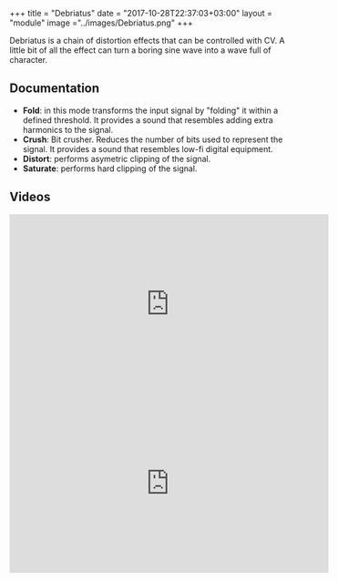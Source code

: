 +++
title = "Debriatus"
date = "2017-10-28T22:37:03+03:00"
layout = "module"
image ="../images/Debriatus.png"
+++

Debriatus is a chain of distortion effects that can be controlled with CV. A little bit of all the effect can turn a boring sine wave into a wave full of character.

## Documentation

- **Fold**: in this mode transforms the input signal by "folding" it within a defined threshold. It provides a sound that resembles adding extra harmonics to the signal.
- **Crush**: Bit crusher. Reduces the number of bits used to represent the signal. It provides a sound that resembles low-fi digital equipment.
- **Distort**: performs asymetric clipping of the signal.
- **Saturate**: performs hard clipping of the signal.

## Videos

<iframe width="560" height="315" src="https://www.youtube.com/embed/7g9bThblv70" frameborder="0" allowfullscreen></iframe>

<iframe width="560" height="315" src="https://www.youtube.com/embed/tpdsrrSGmGM" frameborder="0" allow="autoplay; encrypted-media" allowfullscreen></iframe>
